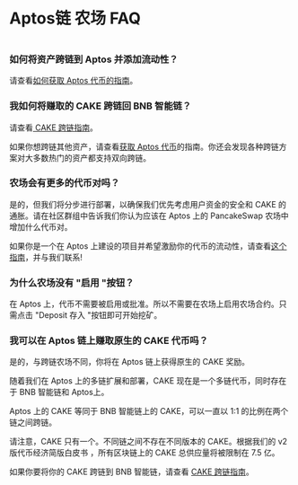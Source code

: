 # Aptos链 农场 FAQ

<figure><img src="../../../.gitbook/assets/spaces_-MHREX7DHcljbY5IkjgJ-1972196547_uploads_NCc54CXuVNvtViajNMVI_image.webp" alt=""><figcaption></figcaption></figure>

### 如何将资产跨链到 Aptos 并添加流动性？&#x20;

请查看[如何获取 Aptos 代币的指南](../../../master/ru-men-zhi-nan-aptos/huo-qu-aptos-dai-bi.md)。&#x20;

### 我如何将赚取的 CAKE 跨链回 BNB 智能链？&#x20;

请查看[ CAKE 跨链指南](../../kua-lian/evm-lian-yu-aptos-zhi-jian-kua-lian.md)。&#x20;

如果你想跨链其他资产，请查看[获取 Aptos 代币](../../../master/ru-men-zhi-nan-aptos/huo-qu-aptos-dai-bi.md)的指南。你还会发现各种跨链方案对大多数热门的资产都支持双向跨链。

### 农场会有更多的代币对吗？&#x20;

是的，但我们将分步进行部署，以确保我们优先考虑用户资金的安全和 CAKE 的通胀。请在社区群组中告诉我们你认为应该在 Aptos 上的 PancakeSwap 农场中增加什么代币对。&#x20;

如果你是一个在 Aptos 上建设的项目并希望激励你的代币的流动性，请查看[这个指南](broken-reference)，并与我们联系!&#x20;

### 为什么农场没有 "启用 "按钮？&#x20;

在 Aptos 上，代币不需要被启用或批准。所以不需要在农场上启用农场合约。只需点击 "Deposit 存入 "按钮即可开始挖矿。&#x20;

### 我可以在 Aptos 链上赚取原生的 CAKE 代币吗？&#x20;

是的，与跨链农场不同，你将在 Aptos 链上获得原生的 CAKE 奖励。&#x20;

随着我们在 Aptos 上的多链扩展和部署，CAKE 现在是一个多链代币，同时存在于 BNB 智能链和 Aptos上。&#x20;

Aptos 上的 CAKE 等同于 BNB 智能链上的 CAKE，可以一直以 1:1 的比例在两个链之间跨链。&#x20;

请注意，CAKE 只有一个。不同链之间不存在不同版本的 CAKE。根据我们的 v2 版代币经济简版白皮书 ，所有区块链上的 CAKE 总供应量将被限制在 7.5 亿。&#x20;

如果你要将你的 CAKE 跨链到 BNB 智能链，请查看 [CAKE 跨链指南](../../kua-lian/evm-lian-yu-aptos-zhi-jian-kua-lian.md)。
